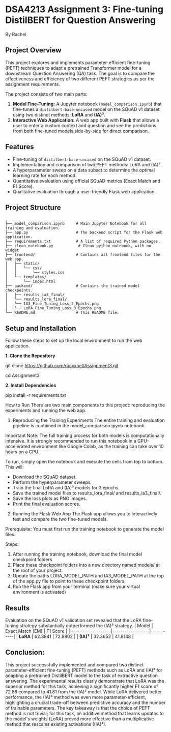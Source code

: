# DSA4213 Assignment 3: Fine-tuning DistilBERT for Question Answering
By Rachel

## Project Overview

This project explores and implements parameter-efficient fine-tuning (PEFT) techniques to adapt a pretrained Transformer model for a downstream Question Answering (QA) task. The goal is to compare the effectiveness and efficiency of two different PEFT strategies as per the assignment requirements.

The project consists of two main parts:
1.  **Model Fine-Tuning:** A Jupyter notebook (`model_comparison.ipynb`) that fine-tunes a `distilbert-base-uncased` model on the SQuAD v1 dataset using two distinct methods: **LoRA** and **(IA)³**.
2.  **Interactive Web Application:** A web app built with **Flask** that allows a user to enter a custom context and question and see the predictions from both fine-tuned models side-by-side for direct comparison.

## Features
- Fine-tuning of `distilbert-base-uncased` on the SQuAD v1 dataset.
- Implementation and comparison of two PEFT methods: LoRA and (IA)³.
- A hyperparameter sweep on a data subset to determine the optimal learning rate for each method.
- Quantitative evaluation using official SQuAD metrics (Exact Match and F1 Score).
- Qualitative evaluation through a user-friendly Flask web application.

## Project Structure
```plaintext
.
├── model_comparison.ipynb     # Main Jupyter Notebook for all training and evaluation.
├── app.py                     # The backend script for the Flask web application.
├── requirements.txt           # A list of required Python packages.
├── clean_notebook.py           # Clean python notebook, with no widget
├── frontend/                  # Contains all frontend files for the web app.
│   ├── static/
│   │   └── css/
│   │       └── styles.css
│   └── templates/
│       └── index.html
├── backend/                   # Contains the trained model checkpoints.
│   ├── results_ia3_final/
│   └── results_lora_final/
│   └── IA3_Fine_Tuning_Loss_3_Epochs.png
│   └── LoRA_Fine_Tuning_Loss_3_Epochs.png
└── README.md                  # This README file.
```

## Setup and Installation
Follow these steps to set up the local environment to run the web application.

**1. Clone the Repository**

git clone https://github.com/racxxhel/Assignment3.git

cd Assignment3

**2. Install Dependencies**

pip install -r requirements.txt


How to Run
There are two main components to this project: reproducing the experiments and running the web app.

1. Reproducing the Training Experiments
The entire training and evaluation pipeline is contained in the model_comparison.ipynb notebook.

Important Note: The full training process for both models is computationally intensive. It is strongly recommended to run this notebook in a GPU-accelerated environment like Google Colab, as the training can take over 10 hours on a CPU. 

To run, simply open the notebook and execute the cells from top to bottom. This will:
- Download the SQuAD dataset.
- Perform the hyperparameter sweeps.
- Train the final LoRA and (IA)³ models for 3 epochs.
- Save the trained model files to results_lora_final/ and results_ia3_final/.
- Save the loss plots as PNG images.
- Print the final evaluation scores.

2. Running the Flask Web App
The Flask app allows you to interactively test and compare the two fine-tuned models.

Prerequisite: You must first run the training notebook to generate the model files.

Steps:
1. After running the training notebook, download the final model checkpoint folders
2. Place these checkpoint folders into a new directory named models/ at the root of your project.
3. Update the paths LORA_MODEL_PATH and IA3_MODEL_PATH at the top of the app.py file to point to these checkpoint folders.
4. Run the Flask app from your terminal (make sure your virtual environment is activated)

## Results
Evaluation on the SQuAD v1 validation set revealed that the LoRA fine-tuning strategy substantially outperformed the (IA)³ strategy.
| Model              | Exact Match (EM) | F1 Score |
|--------------------|------------------|-----------|
| **LoRA**           | 62.3841          | 72.8802   |
| **(IA)³**          | 32.3652          | 41.8148   |

## Conclusion:
This project successfully implemented and compared two distinct parameter-efficient fine-tuning (PEFT) methods such as LoRA and (IA)³ for adapting a pretrained DistilBERT model to the task of extractive question answering. The experimental results clearly demonstrate that LoRA was the superior method for this task, achieving a significantly higher F1 score of 72.88 compared to 41.81 from the (IA)³ model. While LoRA delivered better performance, the (IA)³ method was even more parameter-efficient, highlighting a crucial trade-off between predictive accuracy and the number of trainable parameters. The key takeaway is that the choice of PEFT method is not trivial; for this task, an additive method that learns updates to the model's weights (LoRA) proved more effective than a multiplicative method that rescales existing activations ((IA)³). 
